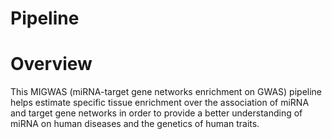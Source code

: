 # Pipeline
# **Overview**
This MIGWAS (miRNA-target gene networks enrichment on GWAS) pipeline helps estimate specific tissue enrichment over the association of miRNA and target gene networks in order to provide a better understanding of miRNA on human diseases and the genetics of human traits.
